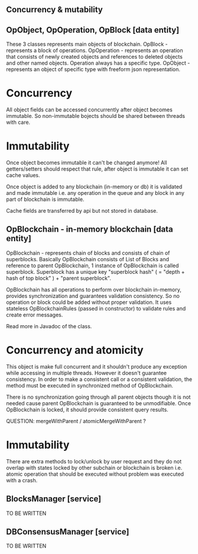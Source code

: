 ## Concurrency & mutability

## OpObject, OpOperation, OpBlock [data entity]

These 3 classes represents main objects of blockchain.
OpBlock - represents a block of operations.
OpOperation - represents an operation that consists of newly created objects and references to deleted objects and other named objects. Operation always has a specific type.
OpObject - represents an object of specific type with freeform json representation.

# Concurrency
All object fields can be accessed concurrently after object becomes immutable. So non-immutable bojects should be shared between threads with care.

# Immutability
Once object becomes immutable it can't be changed anymore! All getters/setters should respect that rule, after object is immutable it can set cache values.

Once object is added to any blockchain (in-memory or db) it is validated and made immutable i.e. any operation in the queue and any block in any part of blockchain is immutable.

Cache fields are transferred by api but not stored in database.

## OpBlockchain - in-memory blockchain [data entity]

OpBlockchain - represents chain of blocks and consists of chain of superblocks. Basically OpBlockchain consists of List of Blocks and reference to parent OpBlockchain, 1 instance of OpBlockchain is called superblock. Superblock has a unique key "superblock hash" ( = "depth + hash of top block" ) + "parent superblock".

OpBlockchain has all operations to perform over blockchain in-memory, provides synchronization and guarantees validation consistency. So no operation or block could be added without proper validation. It uses stateless OpBlockchainRules (passed in constructor) to validate rules and create error messages.

Read more in Javadoc of the class.

# Concurrency and atomicity
This object is make full concurrent and it shouldn't produce any exception while accessing in multiple threads. However it doesn't guarantee consistency. In order to make a consistent call or a consistent validation, the method must be executed in synchronized method of OpBlockchain.

There is no synchronization going through all parent objects though it is not needed cause parent OpBlockchain is guaranteed to be unmodifiable. Once OpBlockchain is locked, it should provide consistent query results.

QUESTION: mergeWithParent / atomicMergeWithParent ?

# Immutability
There are extra methods to lock/unlock by user request and they do not overlap with states locked by other subchain or blockchain is broken i.e. atomic operation that should be executed without problem was executed with a crash.


## BlocksManager [service]
TO BE WRITTEN


## DBConsensusManager [service]
TO BE WRITTEN
